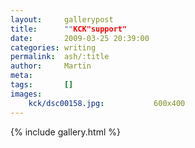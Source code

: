 ```yaml
---
layout:     gallerypost
title:      ""KCK"support"
date:       2009-03-25 20:39:00
categories: writing
permalink:  ash/:title
author:     Martin
meta:
tags:       []
images:
    kck/dsc00158.jpg:           600x400
---
```


{% include gallery.html %}
